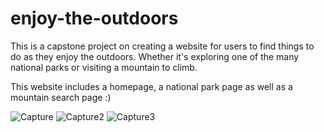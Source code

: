 # enjoy-the-outdoors
This is a capstone project on creating a website for users to find things to do as they enjoy the outdoors. Whether it's exploring one of the many national parks or visiting a mountain to climb. 

This website includes a homepage, a national park page as well as a mountain search page :)

![Capture](https://github.com/NenoC17/enjoy-the-outdoors/assets/150434928/5f1f8d66-8b22-4477-a611-9450e9c1e70e)
![Capture2](https://github.com/NenoC17/enjoy-the-outdoors/assets/150434928/1bb5da55-8a1f-49ca-82fe-39f223a6fca8)
![Capture3](https://github.com/NenoC17/enjoy-the-outdoors/assets/150434928/b93d9099-c362-4c6e-b39e-9b8e1053b2f4)
